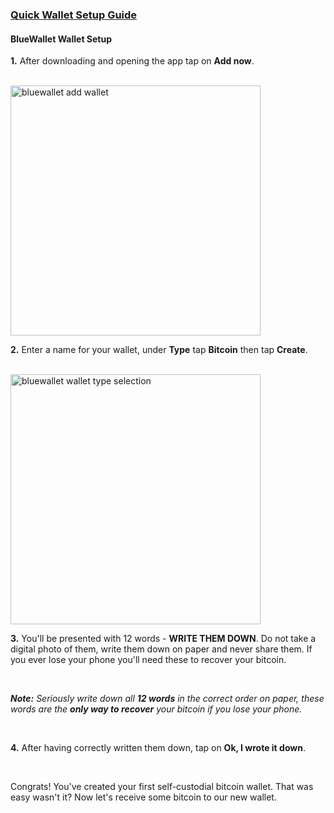 ### [Quick Wallet Setup Guide](#bluewallet-quick-setup-guide)

<h4 class="text-2xl pb-4 text-[#f7931a] font-semibold">BlueWallet Wallet Setup</h4>

**1\.** After downloading and opening the app tap on **Add now**.  

<br>

<a href="./../../../bluewallet_new_wallet.jpg" target="_blank">
    <img id="bluewallet add wallet" src="./../../../bluewallet_new_wallet.jpg" alt="bluewallet add wallet" width="400"/> 
</a>

<br>
 
**2\.** Enter a name for your wallet, under **Type** tap **Bitcoin** then tap **Create**.

<br>

<a href="./../../../bluewallet_wallet_creation.jpg" target="_blank">
    <img id="bluewallet wallet type selection" src="./../../../bluewallet_wallet_creation.jpg" alt="bluewallet wallet type selection" width="400"/> 
</a>
 
<br>

**3\.** You'll be presented with 12 words - **WRITE THEM DOWN**. Do not take a digital photo of them, write them down on paper and never share them. 
        If you ever lose your phone you'll need these to recover your bitcoin. 

<br>
 
***Note:*** *Seriously write down all **12 words** in the correct order on paper, these words
are the **only way to recover** your bitcoin if you lose your phone.*

<br>
 
**4\.** After having correctly written them down, tap on **Ok, I wrote it down**.

<br>

Congrats! You've created your first self-custodial bitcoin wallet. That was easy wasn't it? Now let's receive some bitcoin to our new wallet.
